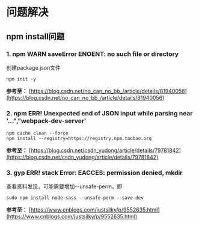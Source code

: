 # 问题解决

## npm install问题

### 1. npm WARN saveError ENOENT: no such file or directory

创建package.json文件

`npm init -y`

**参考至：** [https://blog.csdn.net/no_can_no_bb_/article/details/81940056](https://blog.csdn.net/no_can_no_bb_/article/details/81940056)

### 2. npm ERR! Unexpected end of JSON input while parsing near '...","webpack-dev-server'

```shell
npm cache clean --force
npm install --registry=https://registry.npm.taobao.org
```

**参考至：** [https://blog.csdn.net/csdn_yudong/article/details/79781842](https://blog.csdn.net/csdn_yudong/article/details/79781842)

### 3. gyp ERR! stack Error: EACCES: permission denied, mkdir

查看资料发现，可能需要增加--unsafe-perm，即

```shell
sudo npm install node-sass --unsafe-perm --save-dev
```

**参考至：** [https://www.cnblogs.com/justsilky/p/9552635.html](https://www.cnblogs.com/justsilky/p/9552635.html)